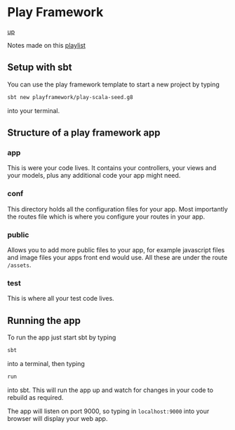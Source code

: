 # Play Framework

[up](./Scala.md)

Notes made on this [playlist](https://www.youtube.com/playlist?list=PLLMXbkbDbVt8tBiGc1y69BZdG8at1D7ZF)

## Setup with sbt

You can use the play framework template to start a new project by typing

``` bash
sbt new playframework/play-scala-seed.g8 
```

into your terminal.

## Structure of a play framework app

### app

This is were your code lives. It contains your controllers, your views and your models, plus any additional code your app might need.

### conf

This directory holds all the configuration files for your app. Most importantly the routes file which is where you configure your routes in your app.

### public

Allows you to add more public files to your app, for example javascript files and image files your apps front end would use. All these are under the route `/assets`.

### test

This is where all your test code lives.

## Running the app

To run the app just start sbt by typing

``` bash
sbt
```

into a terminal, then typing

 ``` sbt
 run
 ```

 into sbt. This will run the app up and watch for changes in your code to rebuild as required.

 The app will listen on port 9000, so typing in `localhost:9000` into your browser will display your web app.
 